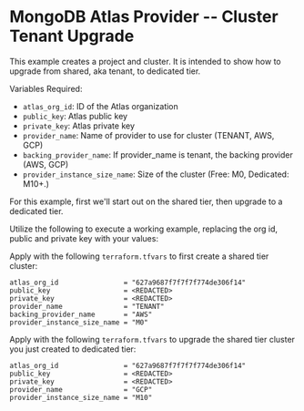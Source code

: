 # MongoDB Atlas Provider -- Cluster Tenant Upgrade

This example creates a project and cluster. It is intended to show how to upgrade from shared, aka tenant, to dedicated tier.

Variables Required:
- `atlas_org_id`: ID of the Atlas organization
- `public_key`: Atlas public key
- `private_key`: Atlas  private key
- `provider_name`: Name of provider to use for cluster (TENANT, AWS, GCP)
- `backing_provider_name`: If provider_name is tenant, the backing provider (AWS, GCP)
- `provider_instance_size_name`: Size of the cluster (Free: M0, Dedicated: M10+.)

For this example, first we'll start out on the shared tier, then upgrade to a dedicated tier.


Utilize the following to execute a working example, replacing the org id, public and private key with your values:

Apply with the following `terraform.tfvars` to first create a shared tier cluster:
```
atlas_org_id                = "627a9687f7f7f7f774de306f14"
public_key                  = <REDACTED>
private_key                 = <REDACTED>
provider_name               = "TENANT"
backing_provider_name       = "AWS"
provider_instance_size_name = "M0"
```

Apply with the following `terraform.tfvars` to upgrade the shared tier cluster you just created to dedicated tier:
```
atlas_org_id                = "627a9687f7f7f7f774de306f14"
public_key                  = <REDACTED>
private_key                 = <REDACTED>
provider_name               = "GCP"
provider_instance_size_name = "M10"
